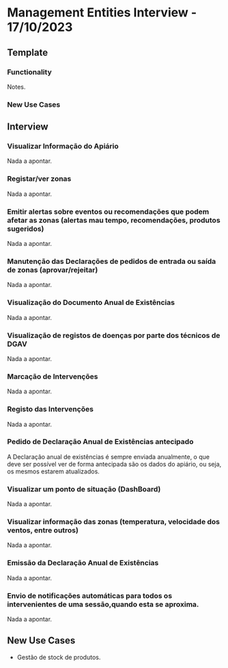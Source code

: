# Management Entities Interview - 17/10/2023

## Template

### Functionality

Notes.

### New Use Cases

## Interview

### Visualizar Informação do Apiário

Nada a apontar.

### Registar/ver zonas

Nada a apontar.

### Emitir alertas sobre eventos ou recomendações que podem afetar as zonas (alertas mau tempo, recomendações, produtos sugeridos)

Nada a apontar.

### Manutenção das Declarações de pedidos de entrada ou saída de zonas (aprovar/rejeitar)

Nada a apontar.

### Visualização do Documento Anual de Existências 

Nada a apontar.

### Visualização de registos de doenças por parte dos técnicos de DGAV

Nada a apontar.

### Marcação de Intervenções 

Nada a apontar.

### Registo das Intervenções 

Nada a apontar.

### Pedido de Declaração Anual de Existências antecipado 

A Declaração anual de existências é sempre enviada anualmente, o que deve ser possível ver de forma antecipada são os dados do apiário, ou seja, os mesmos estarem atualizados.

### Visualizar um ponto de situação (DashBoard)

Nada a apontar.

### Visualizar informação das zonas (temperatura, velocidade dos ventos, entre outros)

Nada a apontar.

### Emissão da Declaração Anual de Existências 

Nada a apontar.

### Envio de notificações automáticas para todos os intervenientes de uma sessão,quando esta se aproxima.

Nada a apontar.

## New Use Cases

- Gestão de stock de produtos.
